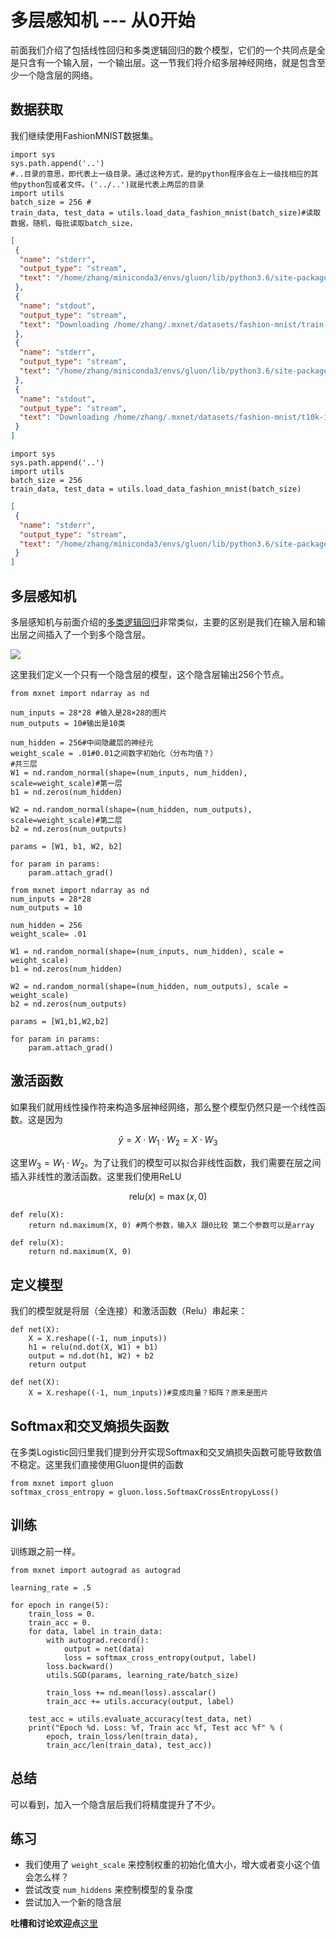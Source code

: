# 多层感知机 --- 从0开始

前面我们介绍了包括线性回归和多类逻辑回归的数个模型，它们的一个共同点是全是只含有一个输入层，一个输出层。这一节我们将介绍多层神经网络，就是包含至少一个隐含层的网络。

## 数据获取

我们继续使用FashionMNIST数据集。

```{.python .input  n=1}
import sys
sys.path.append('..')
#..目录的意思，即代表上一级目录。通过这种方式，是的python程序会在上一级找相应的其他python包或者文件。('../..')就是代表上两层的目录
import utils
batch_size = 256 #
train_data, test_data = utils.load_data_fashion_mnist(batch_size)#读取数据，随机，每批读取batch_size，
```

```{.json .output n=1}
[
 {
  "name": "stderr",
  "output_type": "stream",
  "text": "/home/zhang/miniconda3/envs/gluon/lib/python3.6/site-packages/matplotlib/font_manager.py:278: UserWarning: Matplotlib is building the font cache using fc-list. This may take a moment.\n  'Matplotlib is building the font cache using fc-list. '\n"
 },
 {
  "name": "stdout",
  "output_type": "stream",
  "text": "Downloading /home/zhang/.mxnet/datasets/fashion-mnist/train-images-idx3-ubyte.gz from https://apache-mxnet.s3-accelerate.dualstack.amazonaws.com/gluon/dataset/fashion-mnist/train-images-idx3-ubyte.gz...\nDownloading /home/zhang/.mxnet/datasets/fashion-mnist/train-labels-idx1-ubyte.gz from https://apache-mxnet.s3-accelerate.dualstack.amazonaws.com/gluon/dataset/fashion-mnist/train-labels-idx1-ubyte.gz...\n"
 },
 {
  "name": "stderr",
  "output_type": "stream",
  "text": "/home/zhang/miniconda3/envs/gluon/lib/python3.6/site-packages/mxnet/gluon/data/vision/datasets.py:84: DeprecationWarning: The binary mode of fromstring is deprecated, as it behaves surprisingly on unicode inputs. Use frombuffer instead\n  label = np.fromstring(fin.read(), dtype=np.uint8).astype(np.int32)\n/home/zhang/miniconda3/envs/gluon/lib/python3.6/site-packages/mxnet/gluon/data/vision/datasets.py:88: DeprecationWarning: The binary mode of fromstring is deprecated, as it behaves surprisingly on unicode inputs. Use frombuffer instead\n  data = np.fromstring(fin.read(), dtype=np.uint8)\n"
 },
 {
  "name": "stdout",
  "output_type": "stream",
  "text": "Downloading /home/zhang/.mxnet/datasets/fashion-mnist/t10k-images-idx3-ubyte.gz from https://apache-mxnet.s3-accelerate.dualstack.amazonaws.com/gluon/dataset/fashion-mnist/t10k-images-idx3-ubyte.gz...\nDownloading /home/zhang/.mxnet/datasets/fashion-mnist/t10k-labels-idx1-ubyte.gz from https://apache-mxnet.s3-accelerate.dualstack.amazonaws.com/gluon/dataset/fashion-mnist/t10k-labels-idx1-ubyte.gz...\n"
 }
]
```

```{.python .input  n=3}
import sys
sys.path.append('..')
import utils
batch_size = 256
train_data, test_data = utils.load_data_fashion_mnist(batch_size)
```

```{.json .output n=3}
[
 {
  "name": "stderr",
  "output_type": "stream",
  "text": "/home/zhang/miniconda3/envs/gluon/lib/python3.6/site-packages/mxnet/gluon/data/vision/datasets.py:84: DeprecationWarning: The binary mode of fromstring is deprecated, as it behaves surprisingly on unicode inputs. Use frombuffer instead\n  label = np.fromstring(fin.read(), dtype=np.uint8).astype(np.int32)\n/home/zhang/miniconda3/envs/gluon/lib/python3.6/site-packages/mxnet/gluon/data/vision/datasets.py:88: DeprecationWarning: The binary mode of fromstring is deprecated, as it behaves surprisingly on unicode inputs. Use frombuffer instead\n  data = np.fromstring(fin.read(), dtype=np.uint8)\n"
 }
]
```

## 多层感知机

多层感知机与前面介绍的[多类逻辑回归](../chapter_crashcourse/softmax-regression-scratch.md)非常类似，主要的区别是我们在输入层和输出层之间插入了一个到多个隐含层。

![](../img/multilayer-perceptron.png)

这里我们定义一个只有一个隐含层的模型，这个隐含层输出256个节点。

```{.python .input  n=2}
from mxnet import ndarray as nd

num_inputs = 28*28 #输入是28×28的图片
num_outputs = 10#输出是10类

num_hidden = 256#中间隐藏层的神经元
weight_scale = .01#0.01之间数字初始化（分布均值？）
#共三层
W1 = nd.random_normal(shape=(num_inputs, num_hidden), scale=weight_scale)#第一层 
b1 = nd.zeros(num_hidden)

W2 = nd.random_normal(shape=(num_hidden, num_outputs), scale=weight_scale)#第二层
b2 = nd.zeros(num_outputs)

params = [W1, b1, W2, b2]

for param in params:
    param.attach_grad()
```

```{.python .input  n=8}
from mxnet import ndarray as nd
num_inputs = 28*28
num_outputs = 10

num_hidden = 256
weight_scale= .01

W1 = nd.random_normal(shape=(num_inputs, num_hidden), scale = weight_scale)
b1 = nd.zeros(num_hidden)

W2 = nd.random_normal(shape=(num_hidden, num_outputs), scale = weight_scale)
b2 = nd.zeros(num_outputs)

params = [W1,b1,W2,b2]

for param in params:
    param.attach_grad()
```

## 激活函数

如果我们就用线性操作符来构造多层神经网络，那么整个模型仍然只是一个线性函数。这是因为

$$\hat{y} = X \cdot W_1 \cdot W_2 = X \cdot W_3 $$

这里$W_3 = W_1 \cdot W_2$。为了让我们的模型可以拟合非线性函数，我们需要在层之间插入非线性的激活函数。这里我们使用ReLU

$$\textrm{rel}u(x)=\max(x, 0)$$

```{.python .input  n=9}
def relu(X):
    return nd.maximum(X, 0) #两个参数，输入X 跟0比较 第二个参数可以是array
```

```{.python .input  n=10}
def relu(X):
    return nd.maximum(X, 0)
```

## 定义模型

我们的模型就是将层（全连接）和激活函数（Relu）串起来：

```{.python .input  n=4}
def net(X):
    X = X.reshape((-1, num_inputs))
    h1 = relu(nd.dot(X, W1) + b1)
    output = nd.dot(h1, W2) + b2
    return output
```

```{.python .input}
def net(X):
    X = X.reshape((-1, num_inputs))#变成向量？矩阵？原来是图片
```

## Softmax和交叉熵损失函数

在多类Logistic回归里我们提到分开实现Softmax和交叉熵损失函数可能导致数值不稳定。这里我们直接使用Gluon提供的函数

```{.python .input  n=6}
from mxnet import gluon
softmax_cross_entropy = gluon.loss.SoftmaxCrossEntropyLoss()
```

## 训练

训练跟之前一样。

```{.python .input  n=8}
from mxnet import autograd as autograd

learning_rate = .5

for epoch in range(5):
    train_loss = 0.
    train_acc = 0.
    for data, label in train_data:
        with autograd.record():
            output = net(data)
            loss = softmax_cross_entropy(output, label)
        loss.backward()
        utils.SGD(params, learning_rate/batch_size)

        train_loss += nd.mean(loss).asscalar()
        train_acc += utils.accuracy(output, label)

    test_acc = utils.evaluate_accuracy(test_data, net)
    print("Epoch %d. Loss: %f, Train acc %f, Test acc %f" % (
        epoch, train_loss/len(train_data),
        train_acc/len(train_data), test_acc))
```

## 总结

可以看到，加入一个隐含层后我们将精度提升了不少。

## 练习

- 我们使用了 `weight_scale` 来控制权重的初始化值大小，增大或者变小这个值会怎么样？
- 尝试改变 `num_hiddens` 来控制模型的复杂度
- 尝试加入一个新的隐含层

**吐槽和讨论欢迎点**[这里](https://discuss.gluon.ai/t/topic/739)
